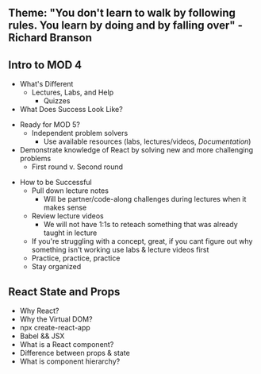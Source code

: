 ## Theme: "You don't learn to walk by following rules. You learn by doing and by falling over" - Richard Branson

## Intro to MOD 4

- What's Different
  - Lectures, Labs, and Help
    - Quizzes
- What Does Success Look Like?

* Ready for MOD 5?
  - Independent problem solvers
    - Use available resources (labs, lectures/videos, _Documentation_)
* Demonstrate knowledge of React by solving new and more challenging problems
  - First round v. Second round

- How to be Successful
  - Pull down lecture notes
    - Will be partner/code-along challenges during lectures when it makes sense
  - Review lecture videos
    - We will not have 1:1s to reteach something that was already taught in lecture
  - If you're struggling with a concept, great, if you cant figure out why something isn't working use labs & lecture videos first
  - Practice, practice, practice
  - Stay organized

## React State and Props

- Why React?
- Why the Virtual DOM?
- npx create-react-app
- Babel && JSX
- What is a React component?
- Difference between props & state
- What is component hierarchy?
